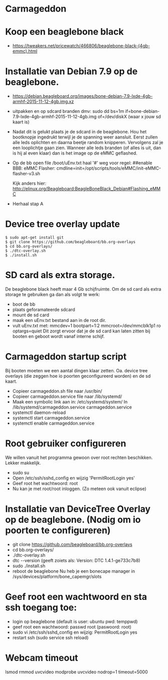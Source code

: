 # Carmageddon

# Koop een beaglebone black
- https://tweakers.net/pricewatch/466806/beaglebone-black-(4gb-emmc).html

# Installatie van Debian 7.9 op de beaglebone.
- https://debian.beagleboard.org/images/bone-debian-7.9-lxde-4gb-armhf-2015-11-12-4gb.img.xz
- uitpakken en op sdcard branden dmv: sudo dd bs=1m if=bone-debian-7.9-lxde-4gb-armhf-2015-11-12-4gb.img of=/dev/diskX (waar x jouw sd kaart is)
- <A> Nadat dit is gelukt plaats je de sdcard in de beaglebone. Hou het bootknopje ingedrukt terwijl je de spanning weer aansluit. Eerst zullen alle leds oplichten en daarna beetje random knipperen. Vervolgens zal je een looplichtje gaan zien. Wanneer alle leds branden (of alles is uit, dan is hij al even klaar) dan is het image op de eMMC geflashed.
- Op de bb open file /boot/uEnv.txt haal '#' weg voor regel: 
  ##enable BBB: eMMC Flasher:
  cmdline=init=/opt/scripts/tools/eMMC/init-eMMC-flasher-v3.sh
  
  Kijk anders hier: http://elinux.org/Beagleboard:BeagleBoneBlack_Debian#Flashing_eMMC
- Herhaal stap A


# Device tree overlay update
    $ sudo apt-get install git
    $ git clone https://github.com/beagleboard/bb.org-overlays
    $ cd bb.org-overlays/
    $ ./dtc-overlay.sh
    $ ./install.sh
    
# SD card als extra storage.
De beaglebone black heeft maar 4 Gb schijfruimte. Om de sd card als extra storage te gebruiken ga dan als volgt te werk:
- boot de bb
- plaats geforamateerde sdcard
- mount de sd card
- maak een uEnv.txt bestand aan in de root dir.
- vult uEnv.txt met:
mmcdev=1
bootpart=1:2
mmcroot=/dev/mmcblk1p1 ro
optargs=quiet
Dit zorgt ervoor dat je de sd card kan laten zitten bij booten en geboot wordt vanaf interne schijf.

# Carmageddon startup script
Bij booten moeten we een aantal dingen klaar zetten. Oa. device tree overlays (die zeggen hoe io poorten geconfigureerd worden) en de sd kaart.
- Copieer carmageddon.sh file naar /usr/bin/
- Copieer carmageddon.service file naar /lib/systemd/
- Maak een symbolic link aan in: /etc/systemd/system/
ln /lib/systemd/carmageddon.service carmageddon.service
- systemctl daemon-reload
- systemctl start carmageddon.service
- systemctl enable carmageddon.service

# Root gebruiker configureren
We willen vanuit het programma gewoon over root rechten beschikken. Lekker makkelijk.
- sudo su
- Open /etc/ssh/sshd_config en wijzig 'PermitRootLogin yes'
- Geef root het wachtwoord: root
- Nu kan je met root/root inloggen. (Zo meteen ook vanuit eclipse)

# Installatie van DeviceTree Overlay op de beaglebone. (Nodig om io poorten te configureren)
- git clone https://github.com/beagleboard/bb.org-overlays
- cd bb.org-overlays/
- ./dtc-overlay.sh
- dtc --version (geeft zoiets als: Version: DTC 1.4.1-ge733c7b8)
- sudo ./install.sh
- reboot de beaglebone
Nu heb je een bonecape manager in /sys/devices/platform/bone_capemgr/slots

# Geef root een wachtwoord en sta ssh toegang toe:
- login op beaglebone (default is user: ubuntu pwd: temppwd)
- geef root een wachtwoord: passwd root (paswoord: root)
- sudo vi /etc/ssh/sshd_config en wijzig: PermitRootLogin yes
- restart ssh (sudo service ssh reload)



# Webcam timeout
lsmod
rmmod uvcvideo
modprobe uvcvideo nodrop=1 timeout=5000

